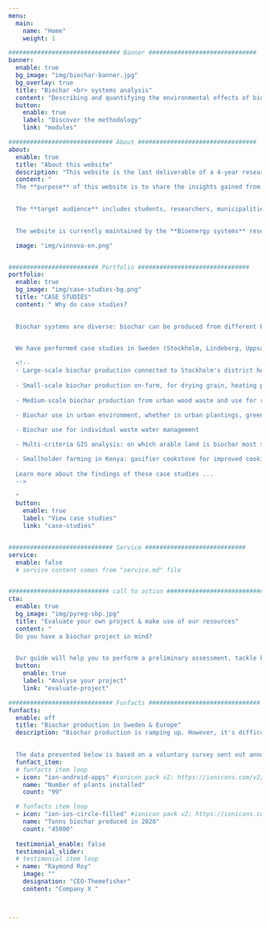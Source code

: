 ```yaml
---
menu:
  main:
    name: "Home"
    weight: 1

############################### Banner ##############################
banner:
  enable: true
  bg_image: "img/biochar-banner.jpg"
  bg_overlay: true
  title: "Biochar <br> systems analysis"
  content: "Describing and quantifying the environmental effects of biochar production and use in a systematic manner"
  button:
    enable: true
    label: "Discover the methodology"
    link: "modules"

############################# About #################################
about:
  enable: true
  title: "About this website"
  description: "This website is the last deliverable of a 4-year research project funded by Vinnova, the Swedish innovation agency. The project evaluated the energy, climate and environmental implications of deploying biochar technologies in Sweden."
  content: "
  The **purpose** of this website is to share the insights gained from various case studies, in Sweden and beyond, but also to present methodologies, data and models for studying biochar systems.
  

  The **target audience** includes students, researchers, municipalities, consultants, and industrials, regardless of their prior level of knowledge on biochar or environmental systems analysis. 
  

  The website is currently maintained by the **Bioenergy systems** research group at the Swedish University of Agricultural Sciences (SLU). The contents are meant to be updated, with new case studies, data, and models. Contributions are welcome: either <u><a href='mailto:cecilia.sundberg@slu.se?subject=Contribution ideas for biochar-systems'> reach out to us</a></u> with suggestions, or check the <u><a href='https://github.com/SLU-biochar/biochar-systems-dev' target='_blank'>GitHub contribution guide</a></u>."

  image: "img/vinnova-en.png"


######################### Portfolio ###############################
portfolio:
  enable: true
  bg_image: "img/case-studies-bg.png"
  title: "CASE STUDIES"
  content: " Why do case studies? 
  

  Biochar systems are diverse: biochar can be produced from different biomass, in many types of pyrolysis reactors, at different scales, and used in various applications, on all continents. *All these possible configurations can lead to very different environmental performances.*


  We have performed case studies in Sweden (Stockholm, Lindeborg, Uppsala, Helsingborg) and abroad (Kenya). 
  
  <!--
  - Large-scale biochar production connected to Stockholm's district heating, and biochar use as animal feed supplement and manure additive on dairy farms.
  
  - Small-scale biochar production on-farm, for drying grain, heating premises and greenhouses. 
  
  - Medium-scale biochar production from urban wood waste and use for remediation of contaminated soils
  
  - Biochar use in urban environment, whether in urban plantings, green roofs, water filters, concrete. 

  - Biochar use for individual waste water management

  - Multi-criteria GIS analysis: on which arable land is biochar most suited in Sweden?

  - Smallholder farming in Kenya: gasifier cookstove for improved cooking & biochar for improved soil fertility on degraded soils
  
  Learn more about the findings of these case studies ...
  -->

  "
  button:
    enable: true
    label: "View case studies"
    link: "case-studies"


############################# Service ############################
service:
  enable: false
  # service content comes from "service.md" file


############################ call to action ###########################
cta:
  enable: true
  bg_image: "img/pyreg-sbp.jpg"
  title: "Evaluate your own project & make use of our resources"
  content: "
  Do you have a biochar project in mind?
  

  Our guide will help you to perform a preliminary assessment, tackle key topics, and check if our resources can be applied to your case."
  button:
    enable: true
    label: "Analyse your project"
    link: "evaluate-project"

############################# Funfacts ###############################
funfacts:
  enable: off
  title: "Biochar production in Sweden & Europe"
  description: "Biochar production is ramping up. However, it's difficult to get an overview of biochar production volumes over the years. 
  

  The data presented below is based on a voluntary survey sent out annually to biochar producers."
  funfact_item:
  # funfacts item loop
  - icon: "ion-android-apps" #ionicon pack v2: https://ionicons.com/v2/
    name: "Number of plants installed"
    count: "99"

  # funfacts item loop
  - icon: "ion-ios-circle-filled" #ionicon pack v2: https://ionicons.com/v2/
    name: "Tonns biochar produced in 2020"
    count: "45000"
  
  testimonial_enable: false
  testimonial_slider:
  # testimonial item loop
  - name: "Raymond Roy"
    image: ""
    designation: "CEO-Themefisher"
    content: "Company X "



---
```

